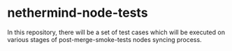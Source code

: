 # nethermind-node-tests
In this repository, there will be a set of test cases which will be executed on various stages of post-merge-smoke-tests nodes syncing process.
